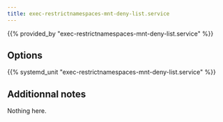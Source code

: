 ```yaml
---
title: exec-restrictnamespaces-mnt-deny-list.service
---
```


{{% provided_by "exec-restrictnamespaces-mnt-deny-list.service" %}}

## Options

{{% systemd_unit "exec-restrictnamespaces-mnt-deny-list.service" %}}

## Additionnal notes

Nothing here.